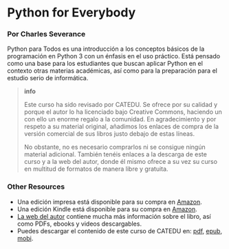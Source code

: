 # Python for Everybody

### Por Charles Severance

Python para Todos es una introducción a los conceptos básicos de la programación en Python 3 con un énfasis en el uso práctico. Está pensado como una base para los estudiantes que buscan aplicar Python en el contexto otras materias académicas, así como para la preparación para el estudio serio de informática.

>**info**
>
>Este curso ha sido revisado por CATEDU. Se ofrece por su calidad y porque el autor lo ha licenciado bajo Creative Commons, haciendo un con ello un enorme regalo a la comunidad. En agradecimiento y por respeto a su material original, añadimos los enlaces de compra de la versión comercial de sus libros justo debajo de estas líneas.
>
>No obstante, no es necesario comprarlos ni se consigue ningún material adicional. También tenéis enlaces a la descarga de este curso y a la web del autor, donde él mismo ofrece a su vez su curso en multitud de formatos de manera libre y gratuita.

### Other Resources

- Una edición impresa está disponible para su compra en [Amazon](https://www.amazon.com/Python-Everybody-Exploring-Data/dp/1530051126/ref=as_li_ss_tl?ie=UTF8&amp;qid=1468166431&amp;sr=8-1&amp;keywords=python+for+everybody&amp;linkCode=sl1&amp;tag=drchu02-20&amp;linkId=4c19bc9f9d9fef72121cad5e1c7bcb6c).
- Una edición Kindle está disponible para su compra en [Amazon](https://www.amazon.com/Python-Everybody-Exploring-Data-ebook/dp/B01IA5VIFM/ref=as_li_ss_tl?ie=UTF8&amp;qid=1468500870&amp;sr=8-2&amp;keywords=python+for+everybody&amp;linkCode=sl1&amp;tag=drchu02-20&amp;linkId=f9c2cc371fa0d1b2bb73ba4ded7faea7).
- [La web del autor](http://pythonlearn.com) contiene mucha más información sobre el libro, así como PDFs, ebooks y videos descargables.
- Puedes descargar el contenido de este curso de CATEDU en: [pdf](https://www.gitbook.com/download/pdf/book/catedu/python-for-person-in-everybody), [epub](https://www.gitbook.com/download/epub/book/catedu/python-for-person-in-everybody), [mobi](https://www.gitbook.com/download/mobi/book/catedu/python-for-person-in-everybody).


